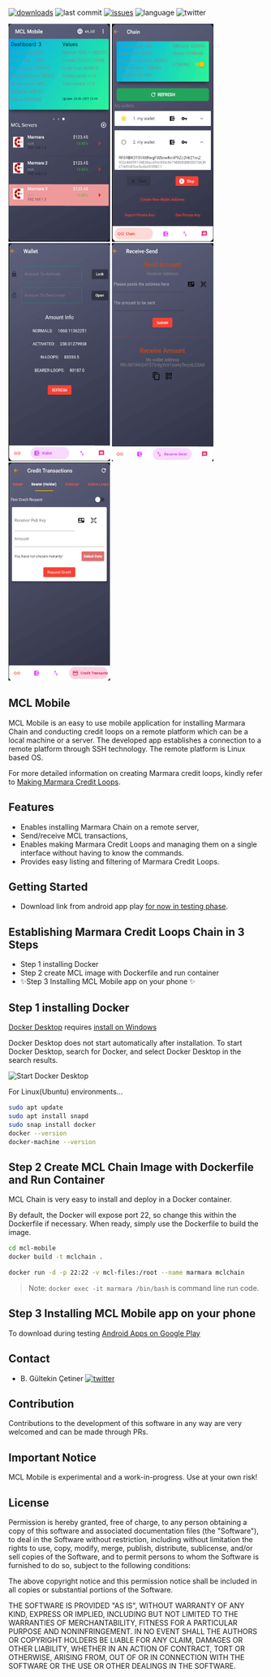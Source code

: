 [![downloads](https://img.shields.io/github/downloads/marmarachain/mcl-mobile/total?color=brightgreen&style=plastic)]()
![last commit](https://img.shields.io/github/last-commit/marmarachain/mcl-mobile?color=blue)
[![issues](https://img.shields.io/github/issues/marmarachain/mcl-mobile?color=yellow)](https://github.com/marmarachain/marmara-connector/issues)
![language](https://img.shields.io/github/languages/top/marmarachain/mcl-mobile)
![twitter](https://img.shields.io/twitter/follow/marmarachain?label=marmarachain&style=social)

<img src="https://raw.githubusercontent.com/marmarachain/mcl-mobile/master/mcl/assets/images/home.png" width=200 height=429/> <img src="https://raw.githubusercontent.com/marmarachain/mcl-mobile/master/mcl/assets/images/chain.png" width=200 height=429/> <img src="https://raw.githubusercontent.com/marmarachain/mcl-mobile/master/mcl/assets/images/wallet.png" width=200 height=429/> <img src="https://raw.githubusercontent.com/marmarachain/mcl-mobile/master/mcl/assets/images/receive-send.png" width=200 height=429/> <img src="https://raw.githubusercontent.com/marmarachain/mcl-mobile/master/mcl/assets/images/credit.png" width=200 height=429/>

## MCL Mobile
MCL Mobile is an easy to use mobile application for installing Marmara Chain and conducting credit loops on a remote platform which can be a local machine or a server. 
The developed app establishes a connection to a remote platform through SSH technology.
The remote platform is Linux based OS.

For more detailed information on creating Marmara credit loops, kindly refer to [Making Marmara Credit Loops](https://github.com/marmarachain/marmara/wiki/How-to-make-Marmara-Credit-Loops?). 

## Features
- Enables installing Marmara Chain on a remote server,
- Send/receive MCL transactions,
- Enables making Marmara Credit Loops and managing them on a single interface without having to know the commands.
- Provides easy listing and filtering of Marmara Credit Loops.

## Getting Started

- Download link from android app play [for now in testing phase](https://play.google.com/apps/internaltest/4699510321426919881).


## Establishing Marmara Credit Loops Chain in 3 Steps

- Step 1 installing Docker
- Step 2 create MCL image with Dockerfile and run container
- ✨Step 3 Installing MCL Mobile app on your phone ✨


## Step 1 installing Docker

[Docker Desktop](https://www.docker.com/get-started) requires [install on Windows](https://docs.docker.com/docker-for-windows/install/)

Docker Desktop does not start automatically after installation. To start Docker Desktop, search for Docker, and select Docker Desktop in the search results.

![Start Docker Desktop](https://docs.docker.com/docker-for-windows/images/docker-app-search.png "Start Docker Desktop")

For Linux(Ubuntu) environments...

```sh
sudo apt update
sudo apt install snapd
sudo snap install docker
docker --version
docker-machine --version
```

## Step 2 Create MCL Chain Image with Dockerfile and Run Container

MCL Chain is very easy to install and deploy in a Docker container.

By default, the Docker will expose port 22, so change this within the
Dockerfile if necessary. When ready, simply use the Dockerfile to
build the image.

```sh
cd mcl-mobile
docker build -t mclchain .
```

```sh
docker run -d -p 22:22 -v mcl-files:/root --name marmara mclchain
```
> Note: `docker exec -it marmara /bin/bash` is command line run code.

## Step 3 Installing MCL Mobile app on your phone 

To download during testing [Android Apps on Google Play](https://play.google.com/apps/internaltest/4699510321426919881)


## Contact
- B. Gültekin Çetiner [![twitter](https://img.shields.io/twitter/follow/drcetiner?style=social)](https://twitter.com/drcetiner )

Contribution
---
Contributions to the development of this software in any way are very welcomed and can be made through PRs.

Important Notice
---
MCL Mobile is experimental and a work-in-progress. Use at your own risk!
 
License
---
Permission is hereby granted, free of charge, to any person obtaining a copy of this software and associated documentation files (the "Software"), to deal in the Software without restriction, including without limitation the rights to use, copy, modify, merge, publish, distribute, sublicense, and/or sell copies of the Software, and to permit persons to whom the Software is furnished to do so, subject to the following conditions:

The above copyright notice and this permission notice shall be included in all copies or substantial portions of the Software.

THE SOFTWARE IS PROVIDED "AS IS", WITHOUT WARRANTY OF ANY KIND, EXPRESS OR IMPLIED, INCLUDING BUT NOT LIMITED TO THE WARRANTIES OF MERCHANTABILITY, FITNESS FOR A PARTICULAR PURPOSE AND NONINFRINGEMENT. IN NO EVENT SHALL THE AUTHORS OR COPYRIGHT HOLDERS BE LIABLE FOR ANY CLAIM, DAMAGES OR OTHER LIABILITY, WHETHER IN AN ACTION OF CONTRACT, TORT OR OTHERWISE, ARISING FROM, OUT OF OR IN CONNECTION WITH THE SOFTWARE OR THE USE OR OTHER DEALINGS IN THE SOFTWARE.
